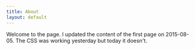 ```yaml
---
title: About
layout: default
---
```


Welcome to the page. I updated the content of the first page on 2015-08-05. The CSS was working yesterday but today it doesn't.
